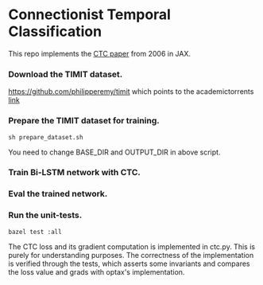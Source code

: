 # Connectionist Temporal Classification

This repo implements the [CTC paper](https://www.cs.toronto.edu/~graves/icml_2006.pdf) from 2006 in JAX.

### Download the TIMIT dataset.

https://github.com/philipperemy/timit which points to the academictorrents [link](
https://academictorrents.com/details/34e2b78745138186976cbc27939b1b34d18bd5b3)

### Prepare the TIMIT dataset for training.

`sh prepare_dataset.sh`

You need to change BASE_DIR and OUTPUT_DIR in above script.

### Train Bi-LSTM network with CTC.
 
### Eval the trained network.

### Run the unit-tests.

`bazel test :all`

The CTC loss and its gradient computation is implemented in ctc.py. This is
purely for understanding purposes. The correctness of the implementation is
verified through the tests, which asserts some invariants and compares the loss
value and grads with optax's implementation.